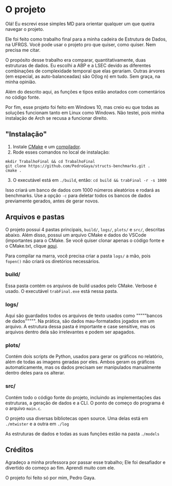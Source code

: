 ﻿# O projeto

Olá! Eu escrevi esse simples MD para orientar qualquer um que queira navegar o projeto.

Ele foi feito como trabalho final para a minha cadeira de Estrutura de Dados, na UFRGS. Você pode usar o projeto pro que quiser, como quiser. Nem precisa me citar.

O propósito desse trabalho era comparar, quantitativamente, duas estruturas de dados. Eu escolhi a ABP e a LSEC devido as diferentes combinações de complexidade temporal que elas gerariam. Outras árvores (em especial, as auto-balanceadas) são O(log n) em tudo. Sem graça, na minha opinião.

Além do descrito aqui, as funções e tipos estão anotados com comentários no código fonte.

Por fim, esse projeto foi feito em Windows 10, mas creio eu que todas as soluções funcionam tanto em Linux como Windows. Não testei, pois minha instalação de Arch se recusa a funcionar direito.

## "Instalação"

1. Instale [CMake](https://cmake.org/install/) e um [compilador](https://bellard.org/tcc/).
2. Rode esses comandos no local de instalação:

```
mkdir TrabalhoFinal && cd TrabalhoFinal
git clone https://github.com/PedroGaya/structs-benchmarks.git .
cmake .
```

3. O executável está em `./build`, então:
   `cd build && trabFinal -r -s 1000`

Isso criará um banco de dados com 1000 números aleatórios e rodará as benchmarks. Use a opção `-c` para deletar todos os bancos de dados previamente gerados, antes de gerar novos.

## Arquivos e pastas

O projeto possui 4 pastas principais, `build/`, `logs/`, `plots/` e `src/`, descritas abaixo. Além disso, possui um arquivo CMake e dados do VSCode (importantes para o CMake. Se você quiser clonar apenas o código fonte e o CMake.txt, clique [aqui](https://github.com/PedroGaya/structs-benchmarks-src).

Para compilar na marra, você precisa criar a pasta `logs/` a mão, pois `fopen()` não criará os diretórios necessários.

### build/

Essa pasta contém os arquivos de build usados pelo CMake. Verbose é usado. O executável `trabFinal.exe` está nessa pasta.

### logs/

Aqui são guardados todos os arquivos de texto usados como """""bancos de dados""""". Na prática, são dados mau-formatados jogados em um arquivo. A estrutura dessa pasta é importante e case sensitive, mas os arquivos dentro dela são irrelevantes e podem ser apagados.

### plots/

Contém dois scripts de Python, usados para gerar os gráficos no relatório, além de todas as imagens geradas por eles. Ambos geram os gráficos automaticamente, mas os dados precisam ser manipulados manualmente dentro deles para os alterar.

### src/

Contém todo o código fonte do projeto, incluindo as implementações das estruturas, a geração de dados e a CLI. O ponto de começo do programa é o arquivo `main.c`.

O projeto usa diversas bibliotecas open source. Uma delas está em `./mtwister` e a outra em `./log`

As estruturas de dados e todas as suas funções estão na pasta `./models`

## Créditos

Agradeço a minha professora por passar esse trabalho; Ele foi desafiador e divertido do começo ao fim. Aprendi muito com ele.

O projeto foi feito só por mim, Pedro Gaya.
